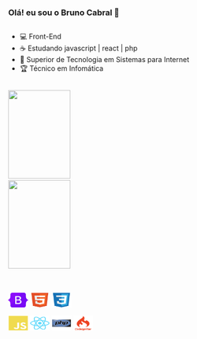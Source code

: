 ### Olá! eu sou o Bruno Cabral 👋

##

- 💻 Front-End
- ☕ Estudando javascript | react | php
- 📘 Superior de Tecnologia em Sistemas para Internet
- 🏆 Técnico em Infomática

 ##

<div style="display: inline_block">
 <a href="https://github.com/brunopixel">
  <img height="180em" width="50%" src="https://github-readme-stats.vercel.app/api?username=brunopixel&show_icons=true&theme=dark&include_all_commits=true&count_private=true"/>
  <img height="180em" width="50%" src="https://github-readme-stats.vercel.app/api/top-langs/?username=brunopixel&layout=compact&langs_count=7&theme=dark"/>
 </a>
</div>
  
   ##
  
<div style="display: inline_block">
  <br>
  <img align="center" alt="Rafa-Python" height="30" width="40" src="https://raw.githubusercontent.com/devicons/devicon/master/icons/bootstrap/bootstrap-original.svg">
  <img align="center" alt="Rafa-HTML" height="30" width="40" src="https://raw.githubusercontent.com/devicons/devicon/master/icons/html5/html5-original.svg">
  <img align="center" alt="Rafa-CSS" height="30" width="40" src="https://raw.githubusercontent.com/devicons/devicon/master/icons/css3/css3-original.svg">
  <br><br>
  <img align="center" alt="Rafa-Js" height="30" width="40" src="https://raw.githubusercontent.com/devicons/devicon/master/icons/javascript/javascript-plain.svg">
  <img align="center" alt="Rafa-React" height="30" width="40" src="https://raw.githubusercontent.com/devicons/devicon/master/icons/react/react-original.svg">
  <img align="center" alt="Rafa-Python" height="30" width="40" src="https://raw.githubusercontent.com/devicons/devicon/master/icons/php/php-original.svg">
  <img align="center" alt="Rafa-Python" height="30" width="40" src="https://raw.githubusercontent.com/devicons/devicon/master/icons/codeigniter/codeigniter-plain-wordmark.svg">
</div>

  
 ##

  
